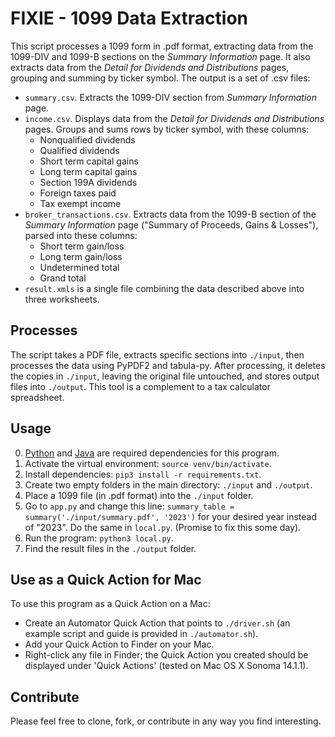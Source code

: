 # FIXIE - 1099 Data Extraction

This script processes a 1099 form in .pdf format, extracting data from the 1099-DIV and 1099-B sections on the _Summary Information_ page. It also extracts data from the _Detail for Dividends and Distributions_ pages, grouping and summing by ticker symbol. The output is a set of .csv files:
- `summary.csv`. Extracts the 1099-DIV section from _Summary Information_ page. 
- `income.csv`. Displays data from the _Detail for Dividends and Distributions_ pages. Groups and sums rows by ticker symbol, with these columns:
    - Nonqualified dividends
    - Qualified dividends
    - Short term capital gains
    - Long term capital gains
    - Section 199A dividends
    - Foreign taxes paid
    - Tax exempt income
- `broker_transactions.csv`. Extracts data from the 1099-B section of the _Summary Information_ page ("Summary of Proceeds, Gains & Losses"), parsed into these columns:
    - Short term gain/loss
    - Long term gain/loss
    - Undetermined total
    - Grand total
- `result.xmls` is a single file combining the data described above into three worksheets.

## Processes
The script takes a PDF file, extracts specific sections into `./input`, then processes the data using PyPDF2 and tabula-py. After processing, it deletes the copies in `./input`, leaving the original file untouched, and stores output files into `./output`. This tool is a complement to a tax calculator spreadsheet. 

## Usage
0. [Python](https://www.python.org/downloads/) and [Java](https://www.java.com/en/download/help/download_options.html) are required dependencies for this program.
1. Activate the virtual environment: `source venv/bin/activate`.
2. Install dependencies: `pip3 install -r requirements.txt`. 
3. Create two empty folders in the main directory: `./input` and `./output`.
4. Place a 1099 file (in .pdf format) into the `./input` folder.
5. Go to `app.py` and change this line: `summary_table = summary('./input/summary.pdf', '2023')` for your desired year instead of "2023". Do the same in `local.py`. (Promise to fix this some day). 
5. Run the program: `python3 local.py`.
6. Find the result files in the `./output` folder.

## Use as a Quick Action for Mac

To use this program as a Quick Action on a Mac:
- Create an Automator Quick Action that points to `./driver.sh` (an example script and guide is provided in `./automator.sh`).
- Add your Quick Action to Finder on your Mac. 
- Right-click any file in Finder; the Quick Action you created should be displayed under 'Quick Actions' (tested on Mac OS X Sonoma 14.1.1).

## Contribute
Please feel free to clone, fork, or contribute in any way you find interesting.



